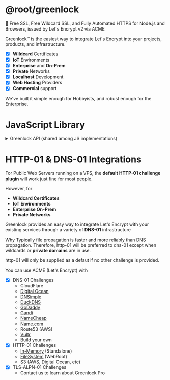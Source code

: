 # @root/greenlock

🔐 Free SSL, Free Wildcard SSL, and Fully Automated HTTPS for Node.js and Browsers, issued by Let's Encrypt v2 via ACME

Greenlock&trade; is the easiest way to integrate Let's Encrypt into your projects, products, and infrastructure.

-   [x] **Wildcard** Certificates
-   [x] **IoT** Environments
-   [x] **Enterprise** and **On-Prem**
-   [x] **Private** Networks
-   [x] **Localhost** Development
-   [x] **Web Hosting** Providers
-   [x] **Commercial** support

We've built it simple enough for Hobbyists, and robust enough for the Enterprise.

<!--
# Localhost Development

<details>
<summary>HTTPS on Localhost</summary>
TODO

</details>

# WebServer with Automatic HTTPS

<details>
<summary>Learn more about the Greenlock Web Server</summary>
TODO
</details>

# Commandline

<details>
<summary>Learn more about the Greenlock CLI</summary>
TODO
</details>

-->

# JavaScript Library

<details>
<summary>Greenlock API (shared among JS implementations)</summary>

### Instantiate

```js
// Creates an instance of greenlock with certain default values

var gl = Greenlock.create({
	// Staging for testing environments
	staging: true,

	// This should be the contact who receives critical bug and security notifications
	// Optionally, you may receive other (very few) updates, such as important new features
	maintainerEmail: 'jon@example.com',
	maintainerUpdates: true, // default: false

	// The "Let's Encrypt Subscriber" (often the same as the maintainer)
	// NOT the end customer (except where that is also the maintainer)
	subscriberEmail: 'jon@example.com',
	agreeToTerms: true // default: false
});
```

| Parameter         | Description                                                                                                                                                |
| ----------------- | ---------------------------------------------------------------------------------------------------------------------------------------------------------- |
| maintainerEmail   | the developer contact for critical bug and security notifications                                                                                          |
| maintainerUpdates | (default: false) receive occasional non-critical notifications                                                                                             |
| subscriberEmail   | the contact who agrees to the Let's Encrypt Subscriber Agreement and the Greenlock Terms of Service<br>this contact receives renewal failure notifications |
| agreeToTerms      | (default: false) either 'true' or a function that presents the Terms of Service and returns it once accepted                                               |

### Add Approved Domains

```js
gl.add({
	subject: 'example.com',
	altnames: ['example.com', 'www.example.com', 'exampleapi.com']
});
```

| Parameter       | Description                                                                        |
| --------------- | ---------------------------------------------------------------------------------- |
| subject         | the first domain on, and identifier of the certificate                             |
| altnames        | first domain, plus additional domains<br>note: the order should always be the same |
| subscriberEmail | if different from the default (i.e. multi-tenant, whitelabel)                      |
| agreeToTerms    | if subscriber is different from the default                                        |

### Issue and Renew Certificates

This will renew only domains that have reached their `renewAt` or are within the befault `renewOffset`.

```js
return greenlock
	.renew()
	.then(function(pems) {
		console.info(pems);
	})
	.then(function(results) {
		results.forEach(function(site) {
			if (site.error) {
				console.error(site.subject, site.error);
				return;
			}
		});
	});
```

| Parameter  | Type | Description                                                |
| ---------- | ---- | ---------------------------------------------------------- |
| (optional) | -    | ALL parameters are optional, but some should be paired     |
| force      | bool | force silly options, such as tiny durations                |
| duplicate  | bool | force the domain to renew, regardless of age or expiration |

<!--
| servername  | string<br>hostname   | renew the certificate that has this domain in its altnames (for ServerName Indication / SNI lookup) |
| renewOffset | string<br>+ duration | renew domains that have been **issued** after the given duration. ex: '45d' (45 days _after_)       |
| renewOffset | string<br>- duration | renew domains, by this duration, before they **expire**. ex: '-3w' (3 weeks _before_)               |
-->

Note: only previous approved domains (via `gl.add()`) may be renewed

Note: this will NOT throw an **error**. It will return an array of certifates or errors.

### More

TODO

</details>

<!--

<details>
<summary>Node.js</summary>

```bash
npm install --save @root/greenlock
```

TODO

</details>

<details>
<summary>Express.js</summary>

```js
'use strict';

var Greenlock = require(@root/greenlock-express);

var greenlock = Greenlock.create({
// for security and critical bug notices
maintainerEmail: 'jon@example.com'

// for
maintainerNewsletter: true
});
```

</details>

<details>
<summary>WebPack</summary>
TODO
</details>

<details>
<summary>VanillaJS for Browsers</summary>
TODO
</details>

-->

# HTTP-01 &amp; DNS-01 Integrations

For Public Web Servers running on a VPS, the **default HTTP-01 challenge plugin**
will work just fine for most people.

However, for

-   **Wildcard Certificates**
-   **IoT Environments**
-   **Enterprise On-Prem**
-   **Private Networks**

Greenlock provides an easy way to integrate Let's Encrypt with your existing services
through a variety of **DNS-01** infrastructure

Why
Typically file propagation is faster and more reliably than DNS propagation.
Therefore, http-01 will be preferred to dns-01 except when wildcards or **private domains** are in use.

http-01 will only be supplied as a defaut if no other challenge is provided.

You can use ACME (Let's Encrypt) with

-   [x] DNS-01 Challenges
    -   CloudFlare
    -   [Digital Ocean](https://git.rootprojects.org/root/acme-dns-01-digitalocean.js)
    -   [DNSimple](https://git.rootprojects.org/root/acme-dns-01-dnsimple.js)
    -   [DuckDNS](https://git.rootprojects.org/root/acme-dns-01-duckdns.js)
    -   [GoDaddy](https://git.rootprojects.org/root/acme-dns-01-godaddy.js)
    -   [Gandi](https://git.rootprojects.org/root/acme-dns-01-gandi.js)
    -   [NameCheap](https://git.rootprojects.org/root/acme-dns-01-namecheap.js)
    -   [Name&#46;com](https://git.rootprojects.org/root/acme-dns-01-namedotcom.js)
    -   Route53 (AWS)
    -   [Vultr](https://git.rootprojects.org/root/acme-dns-01-vultr.js)
    -   Build your own
-   [x] HTTP-01 Challenges
    -   [In-Memory](https://git.rootprojects.org/root/acme-http-01-standalone.js) (Standalone)
    -   [FileSystem](https://git.rootprojects.org/root/acme-http-01-webroot.js) (WebRoot)
    -   S3 (AWS, Digital Ocean, etc)
-   [x] TLS-ALPN-01 Challenges
    -   Contact us to learn about Greenlock Pro

